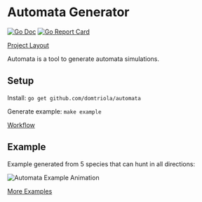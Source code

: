 # Automata Generator

[![Go Doc](https://img.shields.io/badge/godoc-reference-blue.svg?style=flat-square)](http://godoc.org/github.com/domtriola/automata)
[![Go Report Card](https://goreportcard.com/badge/github.com/domtriola/automata)](https://goreportcard.com/report/github.com/domtriola/automata)

[Project Layout](https://github.com/golang-standards/project-layout)

Automata is a tool to generate automata simulations.

## Setup

Install: `go get github.com/domtriola/automata`

Generate example: `make example`

[Workflow](docs/workflow.md)

## Example

Example generated from 5 species that can hunt in all directions:

![Automata Example Animation](assets/examples/5s3tnw-n-ne-e-se-s-sw-w.gif)

[More Examples](assets/examples)
